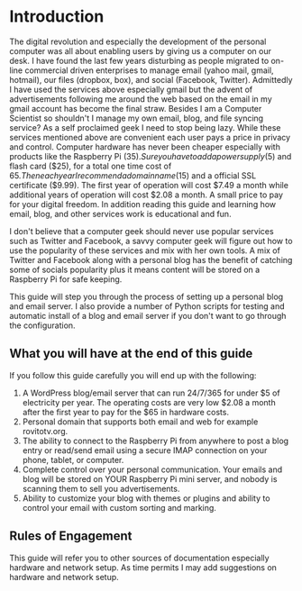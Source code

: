 # Introduction

The digital revolution and especially the development of the personal computer
was all about enabling users by giving us a computer on our desk.  I have
found the last few years disturbing as people migrated to on-line commercial
driven enterprises to manage email (yahoo mail, gmail, hotmail), our
files (dropbox, box), and social (Facebook, Twitter).  Admittedly I have used
the services above especially gmail but the advent of advertisements following
me around the web based on the email in my gmail account has become the final
straw.  Besides I am a Computer Scientist so shouldn't I manage my own
email, blog, and file syncing service?  As a self proclaimed geek I need to 
stop being lazy.  While these services mentioned above are convenient each user
pays a price in privacy and control.  Computer hardware has never been cheaper
especially with products like the Raspberry Pi ($35).  Sure you have to add
a power supply ($5) and flash card ($25), for a total one time cost of $65.  
Then each year I recommend a domain name ($15) and a official SSL certificate
($9.99).  The first year of operation will cost $7.49 a month while additional
years of operation will cost $2.08 a month.  A small price to pay for your
digital freedom.  In addition reading this guide and learning how email, blog,
and other services work is educational and fun.  

I don't believe that a computer geek should never use popular services such as
Twitter and Facebook, a savvy computer geek will figure out how to use the 
popularity of these services and mix with her own tools.  A mix of Twitter and
Facebook along with a personal blog has the benefit of catching some of socials
popularity plus it means content will be stored on a Raspberry Pi for safe
keeping.  

This guide will step you through the process of setting up a personal blog
and email server.  I also provide a number of Python scripts for testing and
automatic install of a blog and email server if you don't want to go through
the configuration.

## What you will have at the end of this guide

If you follow this guide carefully you will end up with the following:

1. A WordPress blog/email server that can run 24/7/365 for under $5 of 
electricity per year.  The operating costs are very low $2.08 a month after
the first year to pay for the $65 in hardware costs.
2. Personal domain that supports both email and web for example rovitotv.org.
3. The ability to connect to the Raspberry Pi from anywhere to post a blog
entry or read/send email using a secure IMAP connection on your phone, tablet,
or computer.
4. Complete control over your personal communication.  Your emails and blog will
be stored on YOUR Raspberry Pi mini server, and nobody is scanning them to sell
you advertisements.  
5. Ability to customize your blog with themes or plugins and ability to control
your email with custom sorting and marking.  


## Rules of Engagement

This guide will refer you to other sources of documentation especially hardware
and network setup.  As time permits I may add suggestions on hardware and
network setup.